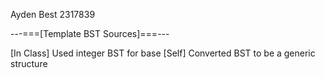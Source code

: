 Ayden Best
2317839

---===[Template BST Sources]===---

[In Class] Used integer BST for base
[Self] Converted BST to be a generic structure

